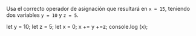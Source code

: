 Usa el correcto operador de asignación que resultará en ``x = 15``, teniendo dos variables ``y = 10`` y ``z = 5``.

let y = 10;
let z = 5;
let x = 0;
x += y +=z;
console.log (x);